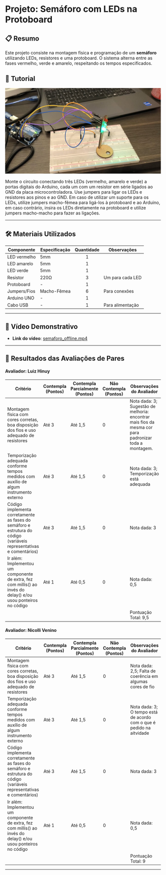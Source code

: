 # Projeto: Semáforo com LEDs na Protoboard

## 📋 Resumo

Este projeto consiste na montagem física e programação de um **semáforo** utilizando LEDs, resistores e uma protoboard. O sistema alterna entre as fases vermelho, verde e amarelo, respeitando os tempos especificados.

## 🔨 Tutorial

![Foto do Circuito](circuit.png)

Monte o circuito conectando três LEDs (vermelho, amarelo e verde) a portas digitais do Arduino, cada um com um resistor em série ligados ao GND da placa microcontroladora. Use jumpers para ligar os LEDs e resistores aos pinos e ao GND. Em caso de utilizar um suporte para os LEDs, utilize jumpers macho-fêmea para ligá-los à protoboard e ao Arduino, em caso contrário, insira os LEDs diretamente na protoboard e utilize jumpers macho-macho para fazer as ligações.

---

## 🛠️ Materiais Utilizados

| Componente         | Especificação    | Quantidade | Observações            |
|--------------------|------------------|:----------:|------------------------|
| LED vermelho       | 5mm              |     1      |                        |
| LED amarelo        | 5mm              |     1      |                        |
| LED verde          | 5mm              |     1      |                        |
| Resistor           | 220Ω             |     3      | Um para cada LED       |
| Protoboard         | -                |     1      |                        |
| Jumpers/Fios       | Macho-Fêmea      |   6 | Para conexões          |
| Arduino UNO | -          |     1      |   |
| Cabo USB           | -                |     1      | Para alimentação       |

---

## 🎥 Vídeo Demonstrativo

- **Link do vídeo**: [semaforo_offline.mp4](https://drive.google.com/file/d/1occbEIjHHaIA-36PFMIpEkpprGBc5c51/view?usp=sharing)

---

## 📝 Resultados das Avaliações de Pares

#### Avaliador: Luiz Hinuy

|Critério|	Contempla (Pontos)|	Contempla Parcialmente (Pontos)	|Não Contempla (Pontos)	|Observações do Avaliador|
|-|-|-|-|-|
|Montagem física com cores corretas, boa disposição dos fios e uso adequado de resistores	|Até 3	|Até 1,5	|0 | Nota dada: 3; Sugestão de melhoria: encontrar mais fios da mesma cor para padronizar toda a montagem. |	
|Temporização adequada conforme tempos medidos com auxílio de algum instrumento externo	|Até 3	|Até 1,5	|0 | Nota dada: 3; Temporização está adequada|	
|Código implementa corretamente as fases do semáforo e estrutura do código (variáveis representativas e comentários) |	Até 3|	Até 1,5 |	0 | Nota dada: 3|	
|Ir além: Implementou um componente de extra, fez com millis() ao invés do delay() e/ou usou ponteiros no código |	Até 1 |	Até 0,5 |	0 | Nota dada: 0,5 |	
| | | | |Pontuação Total: 9,5|

#### Avaliador: Nicolli Venino

|Critério|	Contempla (Pontos)|	Contempla Parcialmente (Pontos)	|Não Contempla (Pontos)	|Observações do Avaliador|
|-|-|-|-|-|
|Montagem física com cores corretas, boa disposição dos fios e uso adequado de resistores	|Até 3	|Até 1,5	|0 | Nota dada: 2,5; Falta de coerência em algumas cores de fio|	
|Temporização adequada conforme tempos medidos com auxílio de algum instrumento externo	|Até 3	|Até 1,5	|0 | Nota dada: 3; O tempo está de acordo com o que é pedido na aitvidade|	
|Código implementa corretamente as fases do semáforo e estrutura do código (variáveis representativas e comentários) |	Até 3|	Até 1,5 |	0 | Nota dada: 3 |	
|Ir além: Implementou um componente de extra, fez com millis() ao invés do delay() e/ou usou ponteiros no código |	Até 1 |	Até 0,5 |	0 | Nota dada: 0,5 |	
| | | | |Pontuação Total: 9|

---
